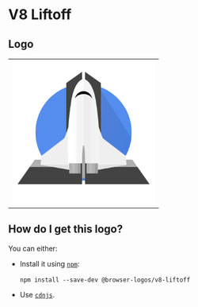 # V8 Liftoff

## Logo

<table>
    <tr height=300>
        <td>
            <a href="https://github.com/alrra/browser-logos/tree/9c58af9ec438a7b13dc505d19cfec7ded506c61a/src/v8-liftoff">
                <img width=290 src="https://raw.githubusercontent.com/alrra/browser-logos/9c58af9ec438a7b13dc505d19cfec7ded506c61a/src/v8-liftoff/v8-liftoff.svg?sanitize=true" alt="V8 Liftoff browser logo">
            </a>
        </td>
    </tr>
</table>

## How do I get this logo?

You can either:

* Install it using [`npm`][npm]:

  `npm install --save-dev @browser-logos/v8-liftoff`

* Use [`cdnjs`][cdnjs].

<!-- Link labels: -->

[cdnjs]: https://cdnjs.com/libraries/browser-logos
[npm]: https://www.npmjs.com/
